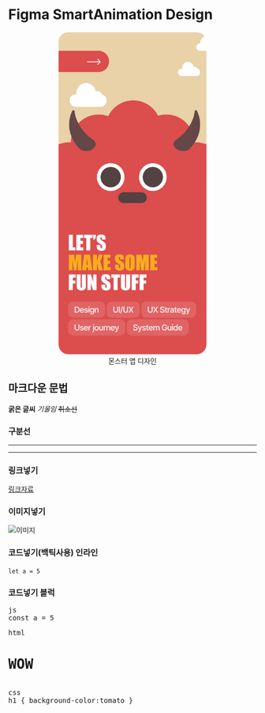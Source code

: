 # Figma SmartAnimation Design

<!-- ![test image](./images/monster_1.png) -->

<figure style="text-align:center;">
    <img src="./images/monster_1.png" alt="monster app" style="width:300px;border-radius:20px">
    <figcaption>몬스터 앱 디자인</figcaption>
</figure>

## 마크다운 문법

**굵은 글씨**
_기울임_
~~취소선~~

### 구분선

---

---

### 링크넣기

[링크자료](https://www.naver.com)

### 이미지넣기

![이미지](이미지경로)

### 코드넣기(백틱사용) 인라인

`let a = 5`

### 코드넣기 블럭

<pre>js<br>const a = 5</pre>
<pre>html<br><h1>WOW</h1></pre>
<pre>css<br>h1 { background-color:tomato }</pre>
